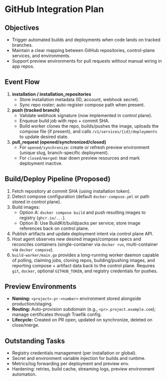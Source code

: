 # GitHub Integration Plan

## Objectives
- Trigger automated builds and deployments when code lands on tracked branches.
- Maintain a clear mapping between GitHub repositories, control-plane services, and environments.
- Support preview environments for pull requests without manual wiring in app repos.

## Event Flow
1. **installation / installation_repositories**
   - Store installation metadata (ID, account, webhook secret).
   - Sync repo roster; auto-register compose path when present.
2. **push (tracked branch)**
   - Validate webhook signature (now implemented in control plane).
   - Enqueue build job with repo + commit SHA.
   - Build worker clones the repo, builds/pushes the image, uploads the compose file (if present), and calls `/v1/services/{id}/deployments` to update desired state.
3. **pull_request (opened/synchronized/closed)**
   - For `opened/synchronize`: create or refresh preview environment (unique slug, branch-specific deployment).
   - For `closed/merged`: tear down preview resources and mark deployment inactive.

## Build/Deploy Pipeline (Proposed)
1. Fetch repository at commit SHA (using installation token).
2. Detect compose configuration (default `docker-compose.yml` or path stored in control plane).
3. Build images:
   - Option A: `docker compose build` and push resulting images to registry (`ghcr.io/...`).
   - Option B: Use BuildKit/buildpacks per service; store image references back on control plane.
4. Publish artifacts and update deployment intent via control plane API.
5. Host agent observes new desired images/compose specs and reconciles containers (single-container via `docker run`, multi-container via `docker compose`).
6. `build-worker/main.go` provides a long-running worker daemon capable of polling, claiming jobs, cloning repos, building/pushing images, and reporting compose + artifact data back to the control plane. Requires `git`, `docker`, optional `GITHUB_TOKEN`, and registry credentials for pushes.

## Preview Environments
- **Naming:** `<project>-pr-<number>` environment stored alongside production/staging.
- **Routing:** Auto-provision subdomain (e.g., `<pr>.project.example.com`); manage certificates through Traefik config.
- **Lifecycle:** Created on PR open, updated on synchronize, deleted on close/merge.

## Outstanding Tasks
- Registry credentials management (per installation or global).
- Secret and environment variable injection for builds and runtime.
- Metrics/log forwarding per deployment and preview env.
- Hardening: retries, build cache, streaming logs, preview environment automation.
